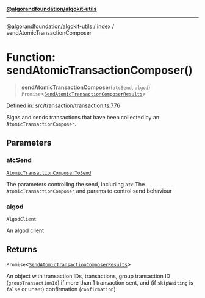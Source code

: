 [**@algorandfoundation/algokit-utils**](../../README.md)

***

[@algorandfoundation/algokit-utils](../../README.md) / [index](../README.md) / sendAtomicTransactionComposer

# Function: sendAtomicTransactionComposer()

> **sendAtomicTransactionComposer**(`atcSend`, `algod`): `Promise`\<[`SendAtomicTransactionComposerResults`](../../types/transaction/interfaces/SendAtomicTransactionComposerResults.md)\>

Defined in: [src/transaction/transaction.ts:776](https://github.com/algorandfoundation/algokit-utils-ts/blob/main/src/transaction/transaction.ts#L776)

Signs and sends transactions that have been collected by an `AtomicTransactionComposer`.

## Parameters

### atcSend

[`AtomicTransactionComposerToSend`](../../types/transaction/interfaces/AtomicTransactionComposerToSend.md)

The parameters controlling the send, including `atc` The `AtomicTransactionComposer` and params to control send behaviour

### algod

`AlgodClient`

An algod client

## Returns

`Promise`\<[`SendAtomicTransactionComposerResults`](../../types/transaction/interfaces/SendAtomicTransactionComposerResults.md)\>

An object with transaction IDs, transactions, group transaction ID (`groupTransactionId`) if more than 1 transaction sent, and (if `skipWaiting` is `false` or unset) confirmation (`confirmation`)
